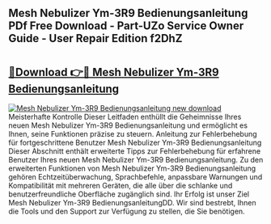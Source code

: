 ## Mesh Nebulizer Ym-3R9 Bedienungsanleitung PDf Free Download - Part-UZo Service Owner Guide - User Repair Edition f2DhZ

# <h2><a href="http://df46x6w.blite.top/?on=Mesh+Nebulizer+Ym-3R9+Bedienungsanleitung">🔗Download 👉🔴 Mesh Nebulizer Ym-3R9 Bedienungsanleitung</a></h2>

[![Mesh Nebulizer Ym-3R9 Bedienungsanleitung new download](https://i.imgur.com/lujVjoI.png)](http://df46x6w.blite.top/?on=Mesh+Nebulizer+Ym-3R9+Bedienungsanleitung)
Meisterhafte Kontrolle Dieser Leitfaden enthüllt die Geheimnisse Ihres neuen Mesh Nebulizer Ym-3R9 Bedienungsanleitung und ermöglicht es Ihnen, seine Funktionen präzise zu steuern. Anleitung zur Fehlerbehebung für fortgeschrittene Benutzer Mesh Nebulizer Ym-3R9 Bedienungsanleitung Dieser Abschnitt enthält erweiterte Tipps zur Fehlerbehebung für erfahrene Benutzer Ihres neuen Mesh Nebulizer Ym-3R9 Bedienungsanleitung. Zu den erweiterten Funktionen von Mesh Nebulizer Ym-3R9 Bedienungsanleitung gehören Echtzeitüberwachung, Sprachbefehle, anpassbare Warnungen und Kompatibilität mit mehreren Geräten, die alle über die schlanke und benutzerfreundliche Oberfläche zugänglich sind. Ihr Erfolg ist unser Ziel Mesh Nebulizer Ym-3R9 BedienungsanleitungDD. Wir sind bestrebt, Ihnen die Tools und den Support zur Verfügung zu stellen, die Sie benötigen.
